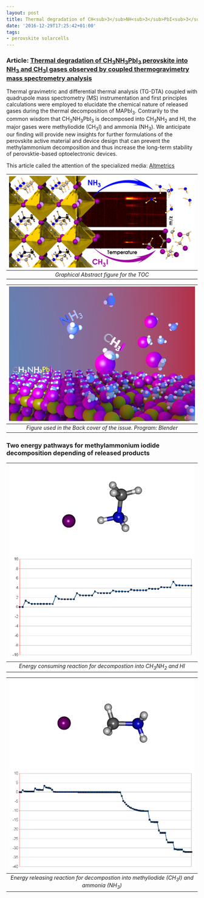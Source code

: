 ```yaml
---
layout: post
title: Thermal degradation of CH<sub>3</sub>NH<sub>3</sub>PbI<sub>3</sub> perovskite into NH<sub>3</sub> and CH<sub>3</sub>I gases 
date: '2016-12-29T17:25:42+01:00'
tags:
- perovskite solarcells
---
```



### Article: [Thermal degradation of CH<sub>3</sub>NH<sub>3</sub>PbI<sub>3</sub> perovskite into NH<sub>3</sub> and CH<sub>3</sub>I gases observed by coupled thermogravimetry mass spectrometry analysis](http://pubs.rsc.org/en/Content/ArticleLanding/2016/EE/C6EE02016J#!divAbstract)


Thermal gravimetric and differential thermal analysis (TG-DTA) coupled with quadrupole mass spectrometry (MS) instrumentation and first principles calculations were employed to elucidate the chemical nature of released gases during the thermal decomposition of MAPbI<sub>3</sub>. Contrarily to the common wisdom that CH<sub>3</sub>NH<sub>3</sub>PbI<sub>3</sub> is decomposed into CH<sub>3</sub>NH<sub>2</sub> and HI, the major gases were methyliodide (CH<sub>3</sub>I) and ammonia (NH<sub>3</sub>). We anticipate our finding will provide new insights for further formulations of the perovskite active material and device design that can prevent the methylammonium decomposition and thus increase the long-term stability of perovsktie-based optoelectronic devices. 

This article called the attention of the specialized media: [Altmetrics](https://rsc.altmetric.com/details/11597629/news)


|  ![](/imgs/toc.png) |
|:--:|
|*Graphical Abstract figure for the TOC*|


| ![](/imgs/oiygauSTMF1rsb0g7o1_640.png)   |
|:--:|
|*Figure used in the Back cover of the issue. Program: Blender*|



### Two energy pathways for methylammonium iodide decomposition depending of released products


| ![](/imgs/imageanim_gra.gif)   |
|:--:|
|*Energy consuming reaction for decompostion into  CH<sub>3</sub>NH<sub>2</sub> and HI*|

| ![](/imgs/imageanim.gif)   |
|:--:|
|*Energy releasing reaction for decompostion into methyliodide (CH<sub>3</sub>I) and ammonia (NH<sub>3</sub>)*|




